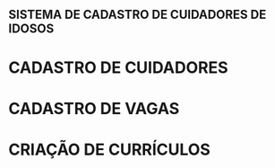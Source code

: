 ## SISTEMA DE CADASTRO DE CUIDADORES DE IDOSOS

# CADASTRO DE CUIDADORES
# CADASTRO DE VAGAS
# CRIAÇÃO DE CURRÍCULOS
